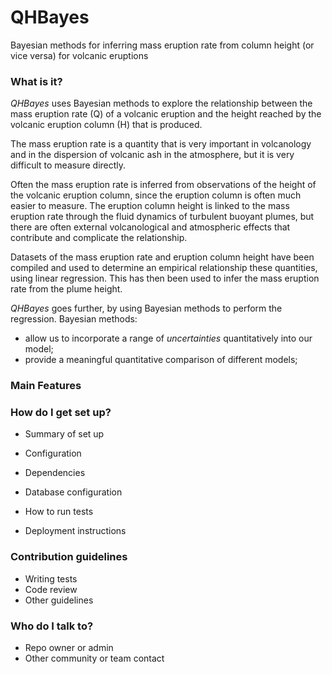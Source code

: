 # QHBayes #

Bayesian methods for inferring mass eruption rate from column height (or vice versa) for volcanic eruptions

### What is it? ###

*QHBayes* uses Bayesian methods to explore the relationship between the mass eruption rate (Q) of a volcanic eruption and the height reached by the volcanic eruption column (H) that is produced.

The mass eruption rate is a quantity that is very important in volcanology and in the dispersion of volcanic ash in the atmosphere, but it is very difficult to measure directly.

Often the mass eruption rate is inferred from observations of the height of the volcanic eruption column, since the eruption column is often much easier to measure.  The eruption column height is linked to the mass eruption rate through the fluid dynamics of turbulent buoyant plumes, but there are often external volcanological and atmospheric effects that contribute and complicate the relationship.

Datasets of the mass eruption rate and eruption column height have been compiled and used to determine an empirical relationship these quantities, using linear regression.  This has then been used to infer the mass eruption rate from the plume height.

*QHBayes* goes further, by using Bayesian methods to perform the regression.  Bayesian methods:
* allow us to incorporate a range of *uncertainties* quantitatively into our model;
* provide a meaningful quantitative comparison of different models;

### Main Features ###


### How do I get set up? ###

* Summary of set up


* Configuration
* Dependencies
* Database configuration
* How to run tests
* Deployment instructions

### Contribution guidelines ###

* Writing tests
* Code review
* Other guidelines

### Who do I talk to? ###

* Repo owner or admin
* Other community or team contact
